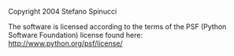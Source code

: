Copyright 2004 Stefano Spinucci

The software is licensed according to the terms of the PSF (Python Software Foundation) license found here: http://www.python.org/psf/license/